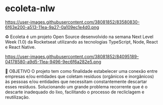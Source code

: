 # ecoleta-nlw

https://user-images.githubusercontent.com/38081852/83580830-6f63e200-a513-11ea-9a27-0a109ec1e4d0.png

♻️ Ecoleta é um projeto Open Source desenvolvido na semana Next Level Week (1.0) da Rocketseat utilizando as tecnologias TypeScript, Node, React e React Native.

https://user-images.githubusercontent.com/38081852/84095189-04178580-a9d5-11ea-9496-9ec6f6a282e5.png

🚀 OBJETIVO
O projeto tem como finalidade estabelecer uma conexão entre empresas e/ou entidades que coletam resíduos (orgânicos e inorgânicos) às pessoas e/ou entidades que necessitam constantemente descartar esses resíduos. Solucionando um grande problema recorrente que é o descarte inadequado do lixo, facilitando o processo de recliclagem e reutilização.
